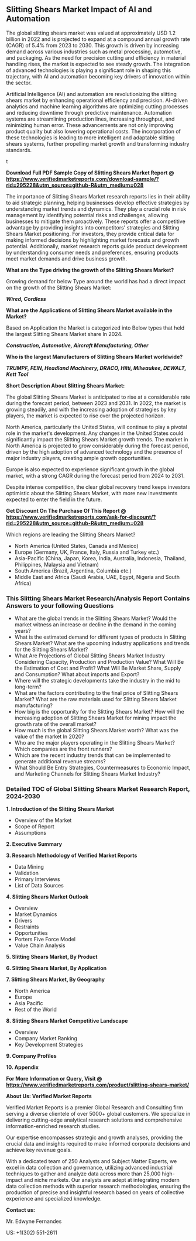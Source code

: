 <h2>Slitting Shears Market Impact of AI and Automation</h2><p>The global slitting shears market was valued at approximately USD 1.2 billion in 2022 and is projected to expand at a compound annual growth rate (CAGR) of 5.4% from 2023 to 2030. This growth is driven by increasing demand across various industries such as metal processing, automotive, and packaging. As the need for precision cutting and efficiency in material handling rises, the market is expected to see steady growth. The integration of advanced technologies is playing a significant role in shaping this trajectory, with AI and automation becoming key drivers of innovation within the sector.</p><p>Artificial Intelligence (AI) and automation are revolutionizing the slitting shears market by enhancing operational efficiency and precision. AI-driven analytics and machine learning algorithms are optimizing cutting processes and reducing downtime through predictive maintenance. Automation systems are streamlining production lines, increasing throughput, and minimizing human error. These advancements are not only improving product quality but also lowering operational costs. The incorporation of these technologies is leading to more intelligent and adaptable slitting shears systems, further propelling market growth and transforming industry standards.</p>t</p><p id="" class=""><strong>Download Full PDF Sample Copy of Slitting Shears Market Report @ <a href="https://www.verifiedmarketreports.com/download-sample/?rid=295228&utm_source=github-R&utm_medium=028" target="_blank">https://www.verifiedmarketreports.com/download-sample/?rid=295228&utm_source=github-R&utm_medium=028</a></strong></p><p>The importance of&nbsp;Slitting Shears Market research reports lies in their ability to aid strategic planning, helping businesses develop effective strategies by understanding market trends and dynamics. They play a crucial role in risk management by identifying potential risks and challenges, allowing businesses to mitigate them proactively. These reports offer a competitive advantage by providing insights into competitors' strategies and Slitting Shears Market positioning. For investors, they provide critical data for making informed decisions by highlighting market forecasts and growth potential. Additionally, market research reports guide product development by understanding consumer needs and preferences, ensuring products meet market demands and drive business growth.</p><p><strong>What are the&nbsp;Type driving the growth of the Slitting Shears Market?</strong></p><p id="" class="">Growing demand for below Type around the world has had a direct impact on the growth of the Slitting Shears Market:</p><em><strong>Wired, Cordless</strong></em></p><strong>What are the&nbsp;Applications&nbsp;of Slitting Shears Market available in the Market?</strong></p><p id="" class="">Based on Application the Market is categorized into Below types that held the largest Slitting Shears Market share In 2024.</p><em><strong>Construction, Automotive, Aircraft Manufacturing, Other</strong></em></p><strong>Who is the largest Manufacturers of Slitting Shears Market worldwide?</strong></p><p><em><strong>TRUMPF, FEIN, Headland Machinery, DRACO, Hilti, Milwaukee, DEWALT, Kett Tool</strong></em></p><p id="" class=""><strong>Short Description About Slitting Shears Market:</strong></p><p>The global Slitting Shears Market is anticipated to rise at a considerable rate during the forecast period, between 2023 and 2031. In 2022, the market is growing steadily, and with the increasing adoption of strategies by key players, the market is expected to rise over the projected horizon.</p><p>North America, particularly the United States, will continue to play a pivotal role in the market's development. Any changes in the United States could significantly impact the Slitting Shears Market growth trends. The market in North America is projected to grow considerably during the forecast period, driven by the high adoption of advanced technology and the presence of major industry players, creating ample growth opportunities.</p><p>Europe is also expected to experience significant growth in the global market, with a strong CAGR during the forecast period from 2024 to 2031.</p><p>Despite intense competition, the clear global recovery trend keeps investors optimistic about the Slitting Shears Market, with more new investments expected to enter the field in the future.</p><p id="" class=""><strong>Get Discount On The Purchase Of This Report @ <a href="https://www.verifiedmarketreports.com/ask-for-discount/?rid=295228&utm_source=github-R&utm_medium=028" target="_blank">https://www.verifiedmarketreports.com/ask-for-discount/?rid=295228&utm_source=github-R&utm_medium=028</a></strong></p>Which regions are leading the Slitting Shears Market?</p><ul><li>North America (United States, Canada and Mexico)</li><li>Europe (Germany, UK, France, Italy, Russia and Turkey etc.)</li><li>Asia-Pacific (China, Japan, Korea, India, Australia, Indonesia, Thailand, Philippines, Malaysia and Vietnam)</li><li>South America (Brazil, Argentina, Columbia etc.)</li><li>Middle East and Africa (Saudi Arabia, UAE, Egypt, Nigeria and South Africa)</li></ul><h3 id="" class="">This Slitting Shears Market Research/Analysis Report Contains Answers to your following Questions</h3><ul><li>What are the global trends in the Slitting Shears Market? Would the market witness an increase or decline in the demand in the coming years?</li><li>What is the estimated demand for different types of products in Slitting Shears Market? What are the upcoming industry applications and trends for the Slitting Shears Market?</li><li>What Are Projections of Global Slitting Shears Market Industry Considering Capacity, Production and Production Value? What Will Be the Estimation of Cost and Profit? What Will Be Market Share, Supply and Consumption? What about imports and Export?</li><li>Where will the strategic developments take the industry in the mid to long-term?</li><li>What are the factors contributing to the final price of Slitting Shears Market? What are the raw materials used for Slitting Shears Market manufacturing?</li><li>How big is the opportunity for the Slitting Shears Market? How will the increasing adoption of Slitting Shears Market for mining impact the growth rate of the overall market?</li><li>How much is the global Slitting Shears Market worth? What was the value of the market In 2020?</li><li>Who are the major players operating in the Slitting Shears Market? Which companies are the front runners?</li><li>Which are the recent industry trends that can be implemented to generate additional revenue streams?</li><li>What Should Be Entry Strategies, Countermeasures to Economic Impact, and Marketing Channels for Slitting Shears Market Industry?</li></ul><h3 id="" class="">Detailed TOC of Global Slitting Shears Market Research Report, 2024-2030</h3><p id="" class=""><strong>1. Introduction of the Slitting Shears Market</strong></p><ul><li>Overview of the Market</li><li>Scope of Report</li><li>Assumptions</li></ul><p id="" class=""><strong>2. Executive Summary</strong></p><p id="" class=""><strong>3. Research Methodology of Verified Market Reports</strong></p><ul><li>Data Mining</li><li>Validation</li><li>Primary Interviews</li><li>List of Data Sources</li></ul><p id="" class=""><strong>4. Slitting Shears Market Outlook</strong></p><ul><li>Overview</li><li>Market Dynamics</li><li>Drivers</li><li>Restraints</li><li>Opportunities</li><li>Porters Five Force Model</li><li>Value Chain Analysis</li></ul><p id="" class=""><strong>5. Slitting Shears Market, By Product</strong></p><p id="" class=""><strong>6. Slitting Shears Market, By Application</strong></p><p id="" class=""><strong>7. Slitting Shears Market, By Geography</strong></p><ul><li>North America</li><li>Europe</li><li>Asia Pacific</li><li>Rest of the World</li></ul><p id="" class=""><strong>8. Slitting Shears Market Competitive Landscape</strong></p><ul><li>Overview</li><li>Company Market Ranking</li><li>Key Development Strategies</li></ul><p id="" class=""><strong>9. Company Profiles</strong></p><p id="" class=""><strong>10. Appendix</strong></p><p id="" class=""><strong>For More Information or Query, Visit @ <a href="https://www.verifiedmarketreports.com/product/slitting-shears-market/" target="_blank">https://www.verifiedmarketreports.com/product/slitting-shears-market/</a></strong></p><p id="" class=""><strong>About Us: Verified Market Reports</strong></p><p id="" class="">Verified Market Reports is a premier Global Research and Consulting firm serving a diverse clientele of over 5000+ global customers. We specialize in delivering cutting-edge analytical research solutions and comprehensive information-enriched research studies.</p><p id="" class="">Our expertise encompasses strategic and growth analyses, providing the crucial data and insights required to make informed corporate decisions and achieve key revenue goals.</p><p id="" class="">With a dedicated team of 250 Analysts and Subject Matter Experts, we excel in data collection and governance, utilizing advanced industrial techniques to gather and analyze data across more than 25,000 high-impact and niche markets. Our analysts are adept at integrating modern data collection methods with superior research methodologies, ensuring the production of precise and insightful research based on years of collective experience and specialized knowledge.</p><p id="" class=""><strong>Contact us:</strong></p><p id="" class="">Mr. Edwyne Fernandes</p><p id="" class="">US: +1(302) 551-2611</p>